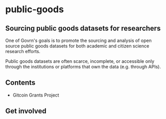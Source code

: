 # public-goods

## Sourcing public goods datasets for researchers

One of Govrn's goals is to promote the sourcing and analysis of open source public goods datasets for both academic and citizen science research efforts. 

Public goods datasets are often scarce, incomplete, or accessible only through the institutions or platforms that own the data (e.g. through APIs). 

## Contents
- Gitcoin Grants Project

## Get involved

